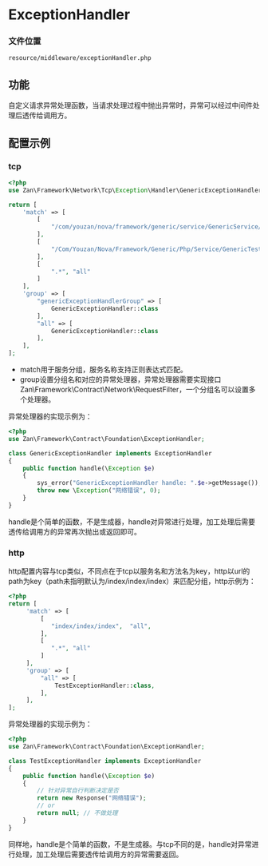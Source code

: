 # ExceptionHandler

### 文件位置

```
resource/middleware/exceptionHandler.php
```

## 功能

自定义请求异常处理函数，当请求处理过程中抛出异常时，异常可以经过中间件处理后透传给调用方。

## 配置示例

### tcp

```php
<?php
use Zan\Framework\Network\Tcp\Exception\Handler\GenericExceptionHandler;

return [
    'match' => [
        [
            "/com/youzan/nova/framework/generic/service/GenericService/invoke", "genericExceptionHandlerGroup",
        ],
        [
            "/Com/Youzan/Nova/Framework/Generic/Php/Service/GenericTestService/ThrowException", "genericExceptionHandlerGroup",
        ],
        [
            ".*", "all"
        ]
    ],
    'group' => [
        "genericExceptionHandlerGroup" => [
            GenericExceptionHandler::class
        ],
        "all" => [
            GenericExceptionHandler::class
        ],
    ],
];
```

* match用于服务分组，服务名称支持正则表达式匹配。
* group设置分组名和对应的异常处理器，异常处理器需要实现接口Zan\Framework\Contract\Network\RequestFilter，一个分组名可以设置多个处理器。

 异常处理器的实现示例为：

```php
<?php
use Zan\Framework\Contract\Foundation\ExceptionHandler;

class GenericExceptionHandler implements ExceptionHandler
{
    public function handle(\Exception $e)
    {
        sys_error("GenericExceptionHandler handle: ".$e->getMessage());
        throw new \Exception("网络错误", 0);
    }
}
```

handle是个简单的函数，不是生成器，handle对异常进行处理，加工处理后需要透传给调用方的异常再次抛出或返回即可。

### http

http配置内容与tcp类似，不同点在于tcp以服务名和方法名为key，http以url的path为key（path未指明默认为/index/index/index）来匹配分组，http示例为：

```php
<?php
return [
     'match' => [
         [
            "index/index/index",  "all",
         ],
         [
            ".*", "all"
         ]
     ],
     'group' => [
         "all" => [
             TestExceptionHandler::class,
         ],
     ],
];
```

 异常处理器的实现示例为：

```php
<?php
use Zan\Framework\Contract\Foundation\ExceptionHandler;

class TestExceptionHandler implements ExceptionHandler
{
    public function handle(\Exception $e)
    {
        // 针对异常自行判断决定是否
        return new Response("网络错误");
        // or 
        return null; // 不做处理
    }
}
```

同样地，handle是个简单的函数，不是生成器。与tcp不同的是，handle对异常进行处理，加工处理后需要透传给调用方的异常需要返回。

